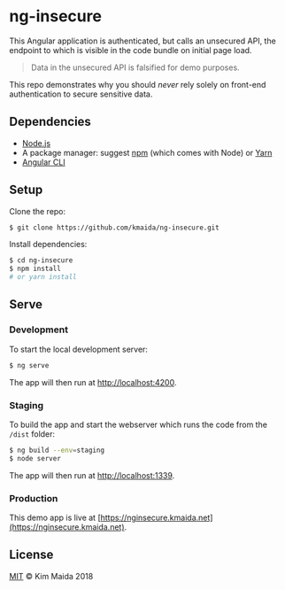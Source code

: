 # ng-insecure

This Angular application is authenticated, but calls an unsecured API, the endpoint to which is visible in the code bundle on initial page load.

> Data in the unsecured API is falsified for demo purposes.

This repo demonstrates why you should _never_ rely solely on front-end authentication to secure sensitive data.

## Dependencies

* [Node.js](https://nodejs.org)
* A package manager: suggest [npm](https://npmjs.com) (which comes with Node) or [Yarn](https://yarnpkg.com)
* [Angular CLI](https://github.com/angular/angular-cli)

## Setup

Clone the repo:

```bash
$ git clone https://github.com/kmaida/ng-insecure.git
```

Install dependencies:

```bash
$ cd ng-insecure
$ npm install
# or yarn install
```

## Serve

### Development

To start the local development server:

```bash
$ ng serve
```

The app will then run at [http://localhost:4200](http://localhost:4200).

### Staging

To build the app and start the webserver which runs the code from the `/dist` folder:

```bash
$ ng build --env=staging
$ node server
```

The app will then run at [http://localhost:1339](http://localhost:1339).

### Production

This demo app is live at [https://nginsecure.kmaida.net](https://nginsecure.kmaida.net).

## License

[MIT](LICENSE) © Kim Maida 2018
